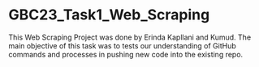 # GBC23_Task1_Web_Scraping

This Web Scraping Project was done by Erinda Kapllani and Kumud. The main objective of this task was to tests our understanding of GitHub commands and processes in pushing new code into the existing repo.
